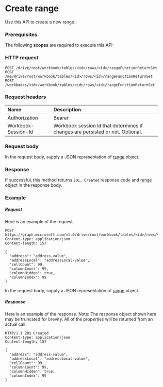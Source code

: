 # Create range

Use this API to create a new range.
### Prerequisites
The following **scopes** are required to execute this API: 
### HTTP request
<!-- { "blockType": "ignored" } -->
```http
POST /drive/root/workbook/tables/<id>/rows/<id>/rangeFunctionReturnSet
POST /me/drive/root/workbook/tables/<id>/rows/<id>/rangeFunctionReturnSet
POST /workbooks/<id>/workbook/tables/<id>/rows/<id>/rangeFunctionReturnSet

```
### Request headers
| Name       | Description|
|:---------------|:----------|
| Authorization  | Bearer <code>|
| Workbook-Session-Id  | Workbook session Id that determines if changes are persisted or not. Optional.|

### Request body
In the request body, supply a JSON representation of [range](../resources/range.md) object.


### Response
If successful, this method returns `201, Created` response code and [range](../resources/range.md) object in the response body.

### Example
##### Request
Here is an example of the request.
<!-- {
  "blockType": "request",
  "name": "create_range_from_tablerow"
}-->
```http
POST https://graph.microsoft.com/v1.0/drive/root/workbook/tables/<id>/rows/<id>/rangeFunctionReturnSet
Content-type: application/json
Content-length: 157

{
  "address": "address-value",
  "addressLocal": "addressLocal-value",
  "cellCount": 99,
  "columnCount": 99,
  "columnHidden": true,
  "columnIndex": 99
}
```
In the request body, supply a JSON representation of [range](../resources/range.md) object.
##### Response
Here is an example of the response. Note: The response object shown here may be truncated for brevity. All of the properties will be returned from an actual call.
<!-- {
  "blockType": "response",
  "truncated": true,
  "@odata.type": "microsoft.graph.range"
} -->
```http
HTTP/1.1 201 Created
Content-type: application/json
Content-length: 157

{
  "address": "address-value",
  "addressLocal": "addressLocal-value",
  "cellCount": 99,
  "columnCount": 99,
  "columnHidden": true,
  "columnIndex": 99
}
```

<!-- uuid: 8fcb5dbc-d5aa-4681-8e31-b001d5168d79
2015-10-25 14:57:30 UTC -->
<!-- {
  "type": "#page.annotation",
  "description": "Create range",
  "keywords": "",
  "section": "documentation",
  "tocPath": ""
}-->